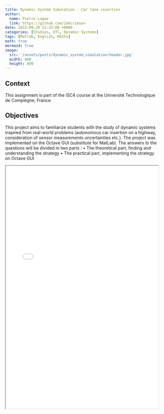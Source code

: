 ```yaml
---
title: Dynamic System Simulation - Car lane insertion
author:
  name: Pierre Lague
  link: https://github.com/Jakcrimson
date: 2022-09-20 11:33:00 +0800
categories: [Studies, UTC, Dynamic Systems]
tags: [Matlab, English, Maths]
math: true
mermaid: true
image:
  src: '/assets/posts/dynamic_system_simulation/header.jpg'
  width: 800
  height: 600
---
```


## Context
This assignment is part of the ISC4 course at the Université Technologique de Compiègne, France.

## Objectives
This project aims to familiarize students with the study of dynamic systems inspired from real-world
problems (autonomous car insertion on a highway, consideration of sensor measurements uncertainties etc.).
The project was implemented on the Octave GUI (substitute for MatLab). The answers to the questions
will be divided in two parts :
  • The theoretical part, finding and understanding the strategy
  • The practical part, implementing the strategy on Octave GUI

<html>
  <body>
    <iframe src="/assets/posts/dynamic_system_simulation/Projet_ISC4_LAGUE.pdf" width="100%" height="800px">
    </iframe>
  </body>
</html>
